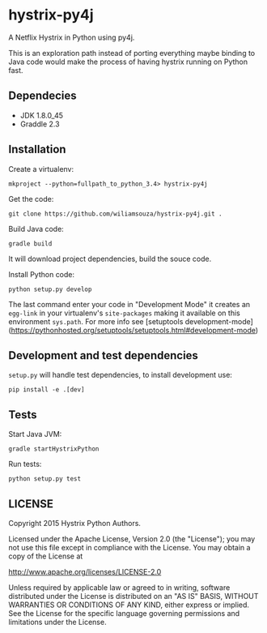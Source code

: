 hystrix-py4j
============

A Netflix Hystrix in Python using py4j.

This is an exploration path instead of porting everything maybe binding to
Java code would make the process of having hystrix running on Python fast.


Dependecies
-----------

 * JDK 1.8.0_45
 * Graddle 2.3


Installation
------------

Create a virtualenv:

```
mkproject --python=fullpath_to_python_3.4> hystrix-py4j
```

Get the code:

```
git clone https://github.com/wiliamsouza/hystrix-py4j.git .
```

Build Java code:

```
gradle build
```

It will download project dependencies, build the souce code.

Install Python code:

```
python setup.py develop
```

The last command enter your code in "Development Mode" it creates an
`egg-link` in your virtualenv's `site-packages` making it available
on this environment `sys.path`. For more info see [setuptools development-mode]
(https://pythonhosted.org/setuptools/setuptools.html#development-mode)


Development and test dependencies
---------------------------------

`setup.py` will handle test dependencies, to install development use:

```
pip install -e .[dev]
```


Tests
-----

Start Java JVM:

```
gradle startHystrixPython
```

Run tests:

```
python setup.py test
```


LICENSE
-------

Copyright 2015 Hystrix Python Authors.

Licensed under the Apache License, Version 2.0 (the "License");
you may not use this file except in compliance with the License.
You may obtain a copy of the License at

<http://www.apache.org/licenses/LICENSE-2.0>

Unless required by applicable law or agreed to in writing, software
distributed under the License is distributed on an "AS IS" BASIS,
WITHOUT WARRANTIES OR CONDITIONS OF ANY KIND, either express or implied.
See the License for the specific language governing permissions and
limitations under the License.
